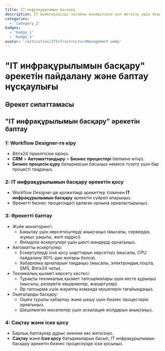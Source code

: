 ```yaml
---
title: IT инфрақұрылымын басқару
description: IT жүйелеріңізді оңтайлы өнімділікке қол жеткізу үшін бақылаңыз және ұстаңыз.
categories: 
  - 'category_2'
badges: 
  - 'badge_1'
  - 'badge_3'
avatar: '/activities/ITInfrastructureManagement.webp'
---
```

# "IT инфрақұрылымын басқару" әрекетін пайдалану және баптау нұсқаулығы

## Әрекет сипаттамасы

## **"IT инфрақұрылымын басқару" әрекетін баптау**

### 1: Workflow Designer-ге кіру
- Bitrix24 тіркелгісіне кіріңіз.
- **CRM** > **Автоматтандыру** > **Бизнес процестері** бөліміне өтіңіз.
- **Бизнес процесін құру** батырмасын басыңыз немесе түзету үшін бар процесті таңдаңыз.

### 2: IT инфрақұрылымын басқару әрекетін қосу
- Workflow Designer-де қолжетімді әрекеттер тізімінен **IT инфрақұрылымын басқару** әрекетін сүйреп апарыңыз.
- Әрекетті бизнес процесіндегі қалаған орнына орналастырыңыз.

### 3: Әрекетті баптау
- Жүйе мониторингі:
  - Бақылау үшін көрсеткіштерді анықтаңыз (мысалы, сервердің жұмыс уақыты, желі кідірісі).
  - Өнімділік ескертулері үшін шекті мәндерді орнатыңыз.
- Автоматты ескертулер:
  - Ескертулерді іске қосу шарттарын көрсетіңіз (мысалы, CPU пайдалану 90%-дан жоғары болса).
  - Хабарлама арналарын таңдаңыз (мысалы, электрондық пошта, SMS, Bitrix24 чаты).
- Техникалық қызмет көрсету кестесі:
  - Тұрақты техникалық қызмет тапсырмалары үшін кесте құрыңыз (мысалы, резервтік көшірмелер, жаңартулар).
  - Әр тапсырма үшін жауапты команда мүшелерін тағайындаңыз.
- Оқиғаларды басқару:
  - Оқиға туралы хабарлау және шешу үшін бизнес процестерін орнатыңыз.
  - Шешілмеген мәселелер үшін эскалация жолдарын анықтаңыз.

### 4: Сақтау және іске қосу
- Барлық баптаулар дұрыс екеніне көз жеткізіңіз.
- **Сақтау** және **Іске қосу** батырмаларын басып, IT инфрақұрылымын басқару әрекетін бизнес процесіңізде іске қосыңыз.